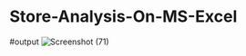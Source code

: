 # Store-Analysis-On-MS-Excel

#output
![Screenshot (71)](https://github.com/user-attachments/assets/2dcb8b01-fe76-42c6-84ee-c472bc310b6b)
